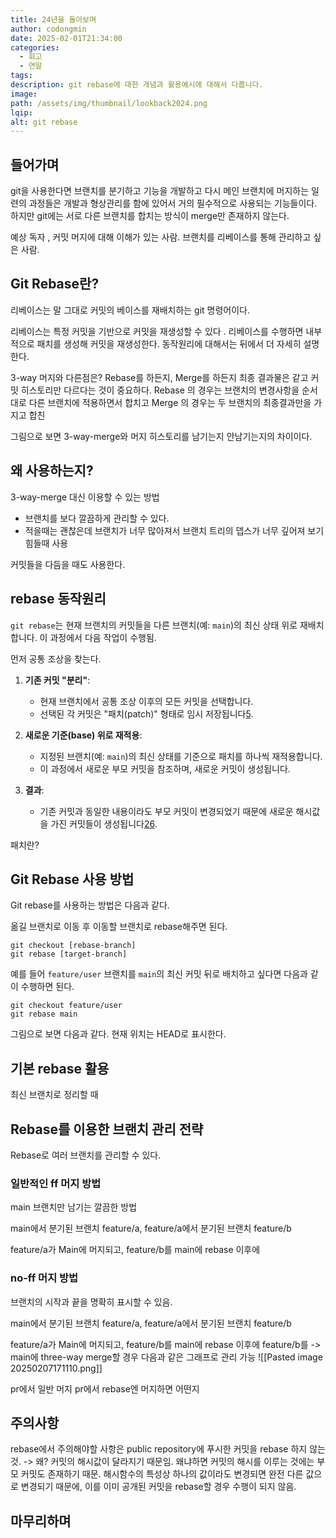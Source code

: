 ```yaml
---
title: 24년을 돌아보며
author: codongmin
date: 2025-02-01T21:34:00
categories:
  - 회고
  - 연말
tags:
description: git rebase에 대한 개념과 활용예시에 대해서 다룹니다.
image:
path: /assets/img/thumbnail/lookback2024.png
lqip:
alt: git rebase
---
```


## 들어가며

git을 사용한다면 브랜치를 분기하고 기능을 개발하고 다시 메인 브랜치에 머지하는 일련의 과정들은 개발과 형상관리를 함에 있어서 거의 필수적으로 사용되는 기능들이다. 하지만 git에는 서로 다른 브랜치를 합치는 방식이 merge만 존재하지 않는다. 

예상 독자 , 커밋 머지에 대해 이해가 있는 사람.
브랜치를 리베이스를 통해 관리하고 싶은 사람. 

## Git Rebase란?

리베이스는 말 그대로 커밋의 베이스를 재배치하는 git 명령어이다.

리베이스는 특정 커밋을 기반으로 커밋을 재생성할 수 있다 .
리베이스를 수행하면 내부적으로 패치를 생성해 커밋을 재생성한다. 동작원리에 대해서는 뒤에서 더 자세히 설명한다.



3-way 머지와 다른점은?
Rebase를 하든지, Merge를 하든지 최종 결과물은 같고 커밋 히스토리만 다르다는 것이 중요하다. Rebase 의 경우는 브랜치의 변경사항을 순서대로 다른 브랜치에 적용하면서 합치고 Merge 의 경우는 두 브랜치의 최종결과만을 가지고 합친

그림으로 보면 3-way-merge와 머지 히스토리를 남기는지 안남기는지의 차이이다. 


## 왜 사용하는지?


3-way-merge 대신 이용할 수 있는 방법 
- 브랜치를 보다 깔끔하게 관리할 수 있다. 
- 적을때는 괜찮은데 브랜치가 너무 많아져서 브랜치 트리의 뎁스가 너무 깊어져 보기 힘들때 사용


커밋들을 다듬을 때도 사용한다.

## rebase 동작원리

`git rebase`는 현재 브랜치의 커밋들을 다른 브랜치(예: `main`)의 최신 상태 위로 재배치합니다. 이 과정에서 다음 작업이 수행됨.

먼저 공통 조상을 찾는다.

1. **기존 커밋 "분리"**:
    - 현재 브랜치에서 공통 조상 이후의 모든 커밋을 선택합니다.
    - 선택된 각 커밋은 "패치(patch)" 형태로 임시 저장됩니다[5](https://wonyong-jang.github.io/git/2021/02/05/Github-Rebase.html).
    
2. **새로운 기준(base) 위로 재적용**:
    - 지정된 브랜치(예: `main`)의 최신 상태를 기준으로 패치를 하나씩 재적용합니다.
    - 이 과정에서 새로운 부모 커밋을 참조하며, 새로운 커밋이 생성됩니다.
    
3. **결과**:
    
    - 기존 커밋과 동일한 내용이라도 부모 커밋이 변경되었기 때문에 새로운 해시값을 가진 커밋들이 생성됩니다[2](https://ho8487.tistory.com/90)[6](https://louis-devlog.tistory.com/6).

패치란? 



## Git Rebase 사용 방법 

Git rebase를 사용하는 방법은 다음과 같다. 

옮길 브랜치로 이동 후 이동할 브랜치로 rebase해주면 된다.
```git 
git checkout [rebase-branch]
git rebase [target-branch]
```

예를 들어 `feature/user` 브랜치를 `main`의 최신 커밋 뒤로 배치하고 싶다면 다음과 같이 수행하면 된다.
```git
git checkout feature/user
git rebase main
```

그림으로 보면 다음과 같다. 현재 위치는 HEAD로 표시한다.


## 기본 rebase 활용 

최신 브랜치로 정리할 때 


## Rebase를 이용한 브랜치 관리 전략

Rebase로 여러 브랜치를 관리할 수 있다.

### 일반적인 ff 머지 방법 

main 브랜치만 남기는 깔끔한 방법


main에서 분기된 브랜치 feature/a, 
feature/a에서 분기된 브랜치 feature/b

feature/a가 Main에 머지되고, 
feature/b를 main에 rebase 이후에 

### no-ff 머지 방법 

브랜치의 시작과 끝을 명확히 표시할 수 있음. 


main에서 분기된 브랜치 feature/a, 
feature/a에서 분기된 브랜치 feature/b

feature/a가 Main에 머지되고, 
feature/b를 main에 rebase 이후에 
feature/b를 -> main에 three-way merge할 경우  다음과 같은 그래프로 관리 가능 
![[Pasted image 20250207171110.png]]

pr에서 일반 머지 
pr에서 rebase엔 머지하면 어떤지


## 주의사항 

rebase에서 주의해야할 사항은 public repository에 푸시한 커밋을 rebase 하지 않는 것.
-> 왜? 커밋의 해시값이 달라지기 때문임. 왜냐하면 커밋의 해시를 이루는 것에는 부모 커밋도 존재하기 때문. 
해시함수의 특성상 하나의 값이라도 변경되면 완전 다른 값으로 변경되기 때문에, 이를 이미 공개된 커밋을 rebase할 경우  수행이 되지 않음. 


## 마무리하며